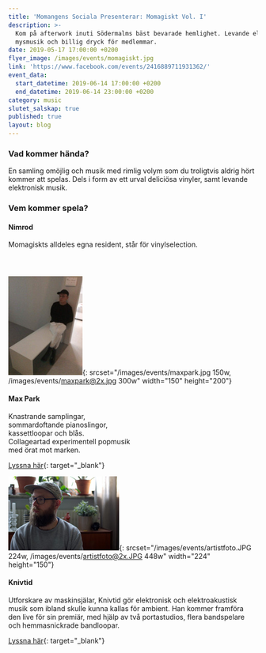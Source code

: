 ```yaml
---
title: 'Momangens Sociala Presenterar: Momagiskt Vol. I'
description: >-
  Kom på afterwork inuti Södermalms bäst bevarade hemlighet. Levande elektronisk
  mysmusik och billig dryck för medlemmar.
date: 2019-05-17 17:00:00 +0200
flyer_image: /images/events/momagiskt.jpg
link: 'https://www.facebook.com/events/2416889711931362/'
event_data:
  start_datetime: 2019-06-14 17:00:00 +0200
  end_datetime: 2019-06-14 23:00:00 +0200
category: music
slutet_salskap: true
published: true
layout: blog
---
```


### Vad kommer h&auml;nda?

En samling om&ouml;jlig och musik med rimlig volym som du troligtvis aldrig h&ouml;rt kommer att spelas. Dels i form av ett urval delici&ouml;sa vinyler, samt levande elektronisk musik.

### Vem kommer spela?

#### Nimrod

Momagiskts alldeles egna resident, st&aring;r f&ouml;r vinylselection.

#### &nbsp;

![](/images/events/maxpark.jpg){: srcset="/images/events/maxpark.jpg 150w, /images/events/maxpark@2x.jpg 300w" width="150" height="200"}

#### Max Park

Knastrande samplingar,<br>sommardoftande pianoslingor,<br>kassettloopar och bl&aring;s.<br>Collageartad experimentell popmusik<br>med &ouml;rat mot marken.

[Lyssna h&auml;r](https://maxppark.bandcamp.com/album/collages-ii){: target="_blank"}

![](/images/events/artistfoto.JPG){: srcset="/images/events/artistfoto.JPG 224w, /images/events/artistfoto@2x.JPG 448w" width="224" height="150"}

#### Knivtid

Utforskare av maskinsj&auml;lar, Knivtid g&ouml;r elektronisk och elektroakustisk musik som ibland skulle kunna kallas f&ouml;r ambient. Han kommer framf&ouml;ra den live f&ouml;r sin premi&auml;r, med hj&auml;lp av tv&aring; portastudios, flera bandspelare och hemmasnickrade bandloopar.

[Lyssna h&auml;r](https://knivtid.bandcamp.com/releases){: target="_blank"}